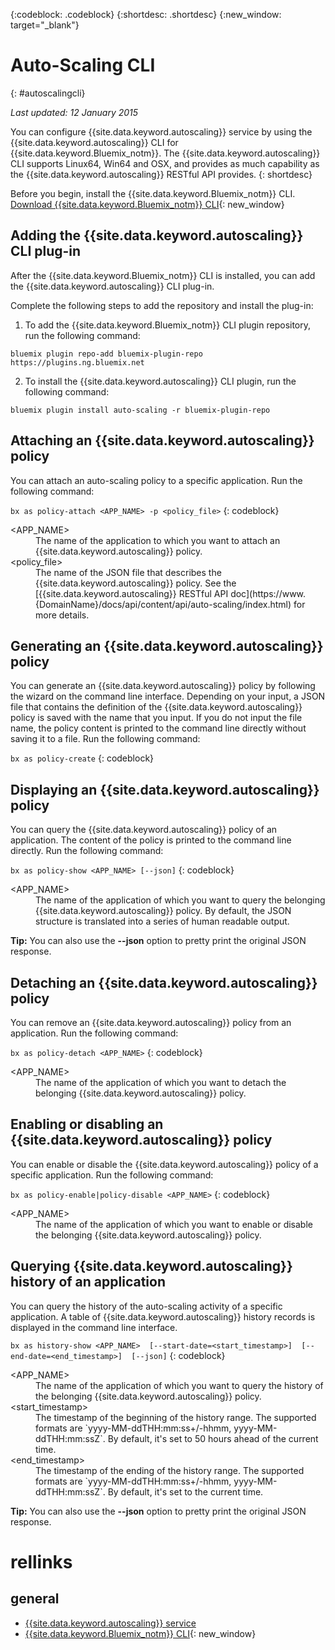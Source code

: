 {:codeblock: .codeblock}
{:shortdesc: .shortdesc}
{:new_window: target="_blank"}

# Auto-Scaling CLI
{: #autoscalingcli}

*Last updated: 12 January 2015*

You can configure {{site.data.keyword.autoscaling}} service by using the {{site.data.keyword.autoscaling}} CLI for {{site.data.keyword.Bluemix_notm}}. The {{site.data.keyword.autoscaling}} CLI supports Linux64, Win64 and OSX, and provides as much capability as the {{site.data.keyword.autoscaling}} RESTful API provides.
{: shortdesc}

Before you begin, install the {{site.data.keyword.Bluemix_notm}} CLI. [Download {{site.data.keyword.Bluemix_notm}} CLI](http://plugins.{DomainName}/ui/home.html){: new_window}

## Adding the {{site.data.keyword.autoscaling}} CLI plug-in

After the {{site.data.keyword.Bluemix_notm}} CLI is installed, you can add the {{site.data.keyword.autoscaling}} CLI plug-in.

Complete the following steps to add the repository and install the plug-in:
1. To add the {{site.data.keyword.Bluemix_notm}} CLI plugin repository, run the following command:
```
bluemix plugin repo-add bluemix-plugin-repo https://plugins.ng.bluemix.net
```
2. To install the {{site.data.keyword.autoscaling}} CLI plugin, run the following command:
```
bluemix plugin install auto-scaling -r bluemix-plugin-repo
```

## Attaching an {{site.data.keyword.autoscaling}} policy

You can attach an auto-scaling policy to a specific application. Run the following command:

```bx as policy-attach <APP_NAME> -p <policy_file>```
{: codeblock}

<dl class="parml">
<dt class="pt dlterm">&lt;APP_NAME&gt;</dt>
<dd class="pd">The name of the application to which you want to attach an {{site.data.keyword.autoscaling}} policy.</dd>
<dt class="pt dlterm">&lt;policy_file&gt;</dt>
<dd class="pd">The name of the JSON file that describes the {{site.data.keyword.autoscaling}} policy. See the [{{site.data.keyword.autoscaling}} RESTful API doc](https://www.{DomainName}/docs/api/content/api/auto-scaling/index.html) for more details.</dd>
</dl>


## Generating an {{site.data.keyword.autoscaling}} policy

You can generate an {{site.data.keyword.autoscaling}} policy by following the wizard on the command line interface. Depending on your input, a JSON file that contains the definition of the {{site.data.keyword.autoscaling}} policy is saved with the name that you input. If you do not input the file name, the policy content is printed to the command line directly without saving it to a file. Run the following command:

```bx as policy-create```
{: codeblock}


## Displaying an {{site.data.keyword.autoscaling}} policy

You can query the {{site.data.keyword.autoscaling}} policy of an application. The content of the policy is printed to the command line directly. Run the following command:

```bx as policy-show <APP_NAME> [--json]```
{: codeblock}

<dl class="parml">
<dt class="pt dlterm">&lt;APP_NAME&gt;</dt>
<dd class="pd">The name of the application of which you want to query the belonging {{site.data.keyword.autoscaling}} policy. By default, the JSON structure is translated into a series of human readable output.</dd>
</dl>

**Tip:** You can also use the **--json** option to pretty print the original JSON response.


## Detaching an {{site.data.keyword.autoscaling}} policy

You can remove an {{site.data.keyword.autoscaling}} policy from an application. Run the following command:

```bx as policy-detach <APP_NAME>```
{: codeblock}

<dl class="parml">
<dt class="pt dlterm">&lt;APP_NAME&gt;</dt>
<dd class="pd">The name of the application of which you want to detach the belonging {{site.data.keyword.autoscaling}} policy.</dd>
</dl>


## Enabling or disabling an {{site.data.keyword.autoscaling}} policy

You can enable or disable the {{site.data.keyword.autoscaling}} policy of a specific application. Run the following command:

```bx as policy-enable|policy-disable <APP_NAME>```
{: codeblock}

<dl class="parml">
<dt class="pt dlterm">&lt;APP_NAME&gt;</dt>
<dd class="pd">The name of the application of which you want to enable or disable the belonging {{site.data.keyword.autoscaling}} policy.</dd>
</dl>


## Querying {{site.data.keyword.autoscaling}} history of an application

You can query the history of the auto-scaling activity of a specific application. A table of {{site.data.keyword.autoscaling}} history records is displayed in the command line interface.

```bx as history-show <APP_NAME>  [--start-date=<start_timestamp>]  [--end-date=<end_timestamp>]  [--json]```
{: codeblock}

<dl class="parml">
<dt class="pt dlterm">&lt;APP_NAME&gt;</dt>
<dd class="pd">The name of the application of which you want to query the history of the belonging {{site.data.keyword.autoscaling}} policy.
<dt class="pt dlterm">&lt;start_timestamp&gt;</dt>
<dd class="pd">The timestamp of the beginning of the history range. The supported formats are `yyyy-MM-ddTHH:mm:ss+/-hhmm, yyyy-MM-ddTHH:mm:ssZ`. By default, it's set to 50 hours ahead of the current time.
<dt class="pt dlterm">&lt;end_timestamp&gt;</dt>
<dd class="pd">The timestamp of the ending of the history range. The supported formats are `yyyy-MM-ddTHH:mm:ss+/-hhmm, yyyy-MM-ddTHH:mm:ssZ`. By default, it's set to the current time.
</dl>

**Tip:** You can also use the **--json** option to pretty print the original JSON response.

# rellinks
## general
* [{{site.data.keyword.autoscaling}} service](../../services/Auto-Scaling/index.html)
* [{{site.data.keyword.Bluemix_notm}} CLI](http://plugins.{DomainName}/ui/home.html){: new_window}


